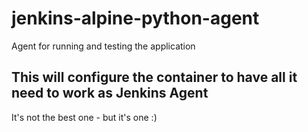 # jenkins-alpine-python-agent
Agent for running and testing the application

## This will configure the container to have all it need to work as Jenkins Agent 
It's not the best one - but it's one :)
